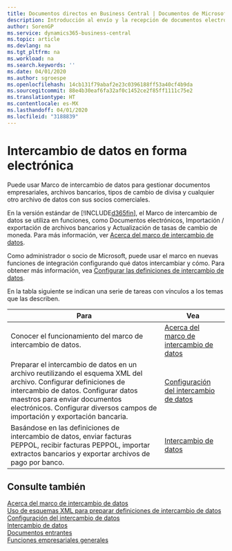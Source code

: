 ```yaml
---
title: Documentos directos en Business Central | Documentos de Microsoft
description: Introducción al envío y la recepción de documentos electrónicos en Business Central.
author: SorenGP
ms.service: dynamics365-business-central
ms.topic: article
ms.devlang: na
ms.tgt_pltfrm: na
ms.workload: na
ms.search.keywords: ''
ms.date: 04/01/2020
ms.author: sgroespe
ms.openlocfilehash: 14cb131f79abaf2e23c0396188ff53a40cf4b9da
ms.sourcegitcommit: 88e4b30eaf6fa32af0c1452ce2f85ff1111c75e2
ms.translationtype: HT
ms.contentlocale: es-MX
ms.lasthandoff: 04/01/2020
ms.locfileid: "3188839"
---
```

# <a name="exchanging-data-electronically"></a>Intercambio de datos en forma electrónica
Puede usar Marco de intercambio de datos para gestionar documentos empresariales, archivos bancarios, tipos de cambio de divisa y cualquier otro archivo de datos con sus socios comerciales.

En la versión estándar de [!INCLUDE[d365fin](includes/d365fin_md.md)], el Marco de intercambio de datos se utiliza en funciones, como Documentos electrónicos, Importación / exportación de archivos bancarios y Actualización de tasas de cambio de moneda. Para más información, ver [Acerca del marco de intercambio de datos](across-about-the-data-exchange-framework.md).

Como administrador o socio de Microsoft, puede usar el marco en nuevas funciones de integración configurando qué datos intercambiar y cómo. Para obtener más información, vea [Configurar las definiciones de intercambio de datos](across-how-to-set-up-data-exchange-definitions.md).

En la tabla siguiente se indican una serie de tareas con vínculos a los temas que las describen.  

|Para|Vea|  
|--------|---------|  
|Conocer el funcionamiento del marco de intercambio de datos.|[Acerca del marco de intercambio de datos](across-about-the-data-exchange-framework.md)|  
|Preparar el intercambio de datos en un archivo reutilizando el esquema XML del archivo. Configurar definiciones de intercambio de datos. Configurar datos maestros para enviar documentos electrónicos. Configurar diversos campos de importación y exportación bancaria.|[Configuración del intercambio de datos](across-set-up-data-exchange.md)|  
|Basándose en las definiciones de intercambio de datos, enviar facturas PEPPOL, recibir facturas PEPPOL, importar extractos bancarios y exportar archivos de pago por banco.|[Intercambio de datos](across-exchange-data.md)|  

## <a name="see-also"></a>Consulte también  
[Acerca del marco de intercambio de datos](across-about-the-data-exchange-framework.md)  
[Uso de esquemas XML para preparar definiciones de intercambio de datos](across-how-to-use-xml-schemas-to-prepare-data-exchange-definitions.md)  
[Configuración del intercambio de datos](across-set-up-data-exchange.md)  
[Intercambio de datos](across-exchange-data.md)  
[Documentos entrantes](across-income-documents.md)  
[Funciones empresariales generales](ui-across-business-areas.md)

